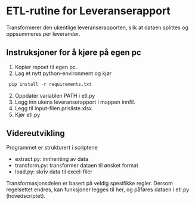 # ETL-rutine for Leveranserapport

Transformerer den ukentlige leveranserapporten, slik at dataen splittes og oppsummeres per leverandør. 

## Instruksjoner for å kjøre på egen pc

1. Kopier repoet til egen pc. 
2. Lag et nytt python-environment og kjør 
```python
 pip install -r requirements.txt
 ```
2. Oppdater variablen PATH i etl.py
3. Legg inn ukens leveranserapport i mappen innfil. 
4. Legg til input-filen prisliste.xlsx.
4. Kjør etl.py

## Videreutvikling

Programmet er strukturert i scriptene

* extract.py: innhenting av data
* transform.py: transformer dataen til ønsket format
* load.py: skriv data til excel-filer

Transformasjonsdelen er basert på veldig spesifikke regler. Dersom regelsettet endres, kan funksjoner legges til her, og påføres dataen i etl.py (hovedscriptet). 